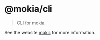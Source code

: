 # @mokia/cli

> CLI for mokia.

See the website [mokia](https://varharrie.github.io/mokia/) for more information.
